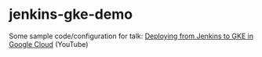 # jenkins-gke-demo

Some sample code/configuration for talk: [Deploying from Jenkins to GKE in Google Cloud](https://www.youtube.com/watch?v=YAW1mQ6Qg0E) (YouTube)